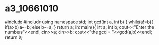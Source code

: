 # a3_10661010
#include <iostream>
#include <cmath>
using namespace std;
int gcd(int a, int b)
{
while(a!=b){
if(a>b)
a-=b;
else
b-=a;
}
return a;
int main(){
int a;
int b;
cout<<"Enter the numbers"<<endl;
cin>>a;
cin>>b;
cout<<"the gcd = "<<gcd(a,b)<<endl;
return 0;
